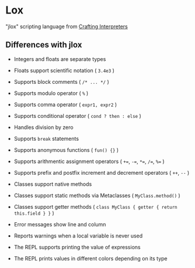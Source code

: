 # Lox

"jlox" scripting language from [Crafting Interpreters](https://www.craftinginterpreters.com)

## Differences with jlox

- Integers and floats are separate types
- Floats support scientific notation ( `3.4e3` )
- Supports block comments ( `/* ... */` )
- Supports modulo operator ( `%` )
- Supports comma operator ( `expr1, expr2` )
- Supports conditional operator ( `cond ? then : else` )
- Handles division by zero
- Supports `break` statements
- Supports anonymous functions ( `fun() {}` )
- Supports arithmentic assignment operators ( `+=`, `-=`, `*=`, `/=`, `%=` )
- Supports prefix and postfix increment and decrement operators ( `++`, `--` )
- Classes support native methods
- Classes support static methods via Metaclasses ( `MyClass.method()` )
- Classes support getter methods ( `class MyClass { getter { return this.field } }` )

- Error messages show line and column
- Reports warnings when a local variable is never used
- The REPL supports printing the value of expressions
- The REPL prints values in different colors depending on its type

